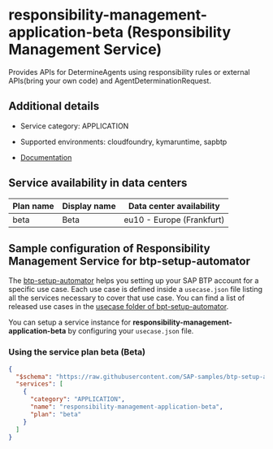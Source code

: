 # responsibility-management-application-beta (Responsibility Management Service)

Provides APIs for DetermineAgents using responsibility rules or external APIs(bring your own code) and AgentDeterminationRequest.

## Additional details
- Service category: APPLICATION
- Supported environments: cloudfoundry, kymaruntime, sapbtp

- [Documentation](https://help.sap.com/viewer/product/DRAFT/RESPONSIBILITY_MANAGEMENT/1.0/en-US)

## Service availability in data centers

| Plan name | Display name | Data center availability  |
|------|----------------|---------------------------|
|  beta  |  Beta  | eu10 - Europe (Frankfurt)  |

## Sample configuration of **Responsibility Management Service** for btp-setup-automator

The [btp-setup-automator](https://github.com/SAP-samples/btp-setup-automator) helps you setting up your SAP BTP account for a specific use case. Each use case is defined inside a `usecase.json` file listing all the services necessary to cover that use case. You can find a list of released use cases in the [usecase folder of bpt-setup-automator](https://github.com/SAP-samples/btp-setup-automator/tree/main/usecases).

You can setup a service instance for **responsibility-management-application-beta** by configuring your `usecase.json` file.

### Using the service plan **beta** (Beta)

```json
{
  "$schema": "https://raw.githubusercontent.com/SAP-samples/btp-setup-automator/main/libs/btpsa-usecase.json",
  "services": [
    {
      "category": "APPLICATION",
      "name": "responsibility-management-application-beta",
      "plan": "beta"
    }
  ]
}
```
